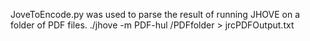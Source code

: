 JoveToEncode.py was used to parse the result of running JHOVE on a folder of PDF files.
    ./jhove -m PDF-hul /PDFfolder > jrcPDFOutput.txt
